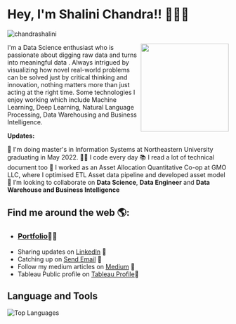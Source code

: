 # Hey, I'm Shalini Chandra!! 👩🏾‍💻
<p align="left"> <img src="https://komarev.com/ghpvc/?username=chandrashalini" alt="chandrashalini" /> </p>
<img align='right' src='https://github.com/chandrashalini/shal/blob/main/data.gif' width='200"'>
I'm a Data Science enthusiast who is passionate about digging raw data and turns into meaningful data . Always intrigued by visualizing how novel real-world problems can be solved just by critical thinking and innovation, nothing matters more than just acting at the right time. Some technologies I enjoy working which include Machine Learning, Deep Learning, Natural Language Processing, Data Warehousing and Business Intelligence. 

**Updates:**

🔭 I'm doing master's in Information Systems at Northeastern University graduating in May 2022.
👨‍💻 I code every day
📚 I read a lot of technical document too
🔭 I worked as an Asset Allocation Quantitative Co-op at GMO LLC, where I optimised ETL Asset data pipeline and developed asset model
👯 I’m looking to collaborate on **Data Science**, **Data Engineer** and **Data Warehouse and Business Intelligence**

## Find me around the web 🌎: 

- <h3><a href="https://chandrashalini.github.io/">Portfolio</a>👩🏾‍ </h3>
- Sharing updates on <a href="https://www.linkedin.com/in/shalinichandraa/">LinkedIn</a> 💼
- Catching up on <a href = "mailto: chandra.shal@northeastern.edu">Send Email</a> :e-mail: 
- Follow my medium articles on <a href="https://shalinichandr.medium.com/">Medium</a> 💼 
- Tableau Public profile on <a href="https://public.tableau.com/app/profile/shalini.chandra/">Tableau Profile</a>💼 
## **Language and Tools**
![Top Languages](https://github-readme-stats.vercel.app/api/top-langs/?username=chandrashalini&theme=radical)
</code>
